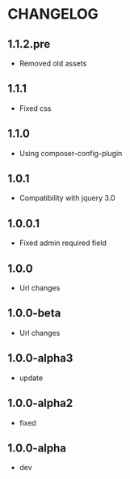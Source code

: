 CHANGELOG
==============

1.1.2.pre
-----------------
  * Removed old assets
  
1.1.1
-----------------
  * Fixed css
  
1.1.0
-----------------
  * Using composer-config-plugin
  
1.0.1
-----------------
  * Compatibility with jquery 3.0
  
1.0.0.1
-----------------
  * Fixed admin required field
  
1.0.0
-----------------
  * Url changes
  
1.0.0-beta
-----------------
  * Url changes
  
1.0.0-alpha3
-----------------
  * update
  
1.0.0-alpha2
-----------------
  * fixed
  
1.0.0-alpha
-----------------
  * dev
